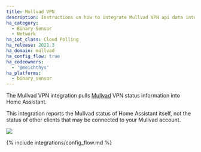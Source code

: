 ```yaml
---
title: Mullvad VPN
description: Instructions on how to integrate Mullvad VPN api data into Home Assistant.
ha_category:
  - Binary Sensor
  - Network
ha_iot_class: Cloud Polling
ha_release: 2021.3
ha_domain: mullvad
ha_config_flow: true
ha_codeowners:
  - '@meichthys'
ha_platforms:
  - binary_sensor
---
```


The Mullvad VPN integration pulls [Mullvad](https://mullvad.net/) VPN status information into Home Assistant.

<div class='note'>

This integration reports the Mullvad status of Home Assistant itself, not the status of other clients that may be connected to your Mullvad account.

</div>

![](/images/screenshots/mullvad_vpn_sample_sensor_connected.png)

{% include integrations/config_flow.md %}
